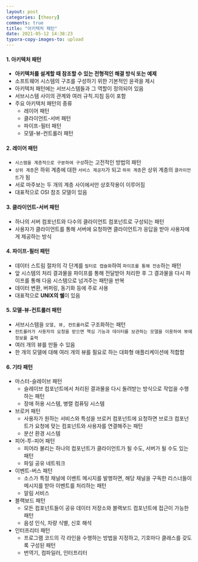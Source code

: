 ```yaml
---
layout: post
categories: [theory]
comments: true
title: "아키텍처 패턴"
date: 2021-05-12 14:38:23
typora-copy-images-to: upload
---
```


#### 1. 아키텍처 패턴

- **아키텍처를 설계할 때 참조할 수 있는 전형적인 해결 방식 또는 예제** 
- 소프트웨어 시스템의 구조를 구성하기 위한 기본적인 윤곽을 제시
- 아키텍처 패턴에는 서브시스템들과 그 역할이 정의되어 있음
- 서브시스템 사이의 관계와 여러 규칙.지침 등이 포함
- 주요 아키텍처 패턴의 종류
  - 레이어 패턴
  - 클라이언트-서버 패턴
  - 파이프-필터 패턴
  - 모델-뷰-컨트롤러 패턴

#### 2. 레이어 패턴

- `시스템을 계층적으로 구분하여 구성`하는 고전적인 방법의 패턴
- `상위 계층`은 하위 계층에 대한 `서비스 제공자`가 되고 `하위 계층`은 상위 계층의 `클라이언트`가 됨
- 서로 마주보는 두 개의 계층 사이에서만 상호작용이 이루어짐
- 대표적으로 OSI 참조 모델이 있음

#### 3. 클라이언트-서버 패턴

- 하나의 서버 컴포넌트와 다수의 클라이언트 컴포넌트로 구성되는 패턴
- 사용자가 클라이언트를 통해 서버에 요청하면 클라이언트가 응답을 받아 사용자에게 제공하는 방식

#### 4. 파이프-필터 패턴

- 데이터 스트림 절차의 각 단계를 `필터로 캡슐화`하여 `파이프를 통해 전송`하는 패턴
- 앞 시스템의 처리 결과물을 파이프를 통해 전달받아 처리한 후 그 결과물을 다시 파이프를 통해 다음 시스템으로 넘겨주는 패턴을 반복
- 데이터 변환, 버퍼링, 동기화 등에 주로 사용
- 대표적으로 **UNIX의 쉘**이 있음 

#### 5. 모델-뷰-컨트롤러 패턴

- 서브시스템을 `모델, 뷰, 컨트롤러`로 구조화하는 패턴
- `컨트롤러가 사용자의 요청을 받으면 핵심 기능과 데이터를 보관하는 모델을 이용하여 뷰에 정보를 출력`
- 여러 개의 뷰를 만들 수 있음
- 한 개의 모델에 대해 여러 개의 뷰를 필요로 하는 대화형 애플리케이션에 적합함

#### 6. 기타 패턴

- 마스터-슬레이브 패턴
  - 슬레이브 컴포넌트에서 처리된 결과물을 다시 돌려받는 방식으로 작업을 수행하는 패턴
  - 장애 허용 시스템, 병렬 컴퓨팅 시스템
- 브로커 패턴
  - 사용자가 원하는 서비스와 특성을 브로커 컴포넌트에 요청하면 브로크 컴포넌트가 요청에 맞는 컴포넌트와 사용자를 연결해주는 패턴
  - 분산 환경 시스템
- 피어-투-피어 패턴
  - 피어라 불리는 하나의 컴포넌트가 클라이언트가 될 수도, 서버가 될 수도 있는 패턴
  - 파일 공유 네트워크
- 이벤트-버스 패턴
  - 소스가 특정 채널에 이벤트 메시지를 발행하면, 해당 채널을 구독한 리스너들이 메시지를 받아 이벤트를 처리하는 패턴
  - 알림 서비스
- 블랙보드 패턴
  - 모든 컴포넌트들이 공유 데이터 저장소와 블랙보드 컴포넌트에 접근이 가능한 패턴
  - 음성 인식, 차량 식별, 신호 해석
- 인터프리터 패턴
  - 프로그램 코드의 각 라인을 수행하는 방법을 지정하고, 기호마다 클래스를 갖도록 구성된 패턴
  - 번역기, 컴파일러, 인터프리터